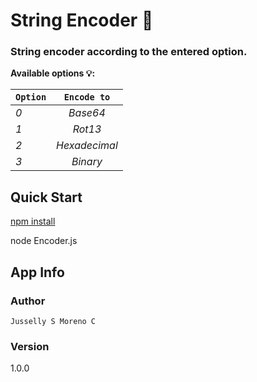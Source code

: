 # String Encoder :closed_lock_with_key:

### String encoder according to the entered option.


**Available options 💡:**

| `Option`        | `Encode to`       
| ------------- |:-------------:
| *0*      | *Base64*
| *1*      | *Rot13*    
| *2*      | *Hexadecimal*  
| *3*      | *Binary*

## Quick Start

[npm install](https://www.npmjs.com/get-npm)

node    Encoder.js

## App Info

### Author

```Jusselly S Moreno C```

### Version

1.0.0
